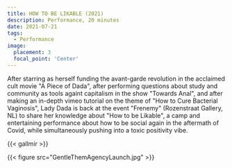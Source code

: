 ```yaml
---
title: HOW TO BE LIKABLE (2021)
description: Performance, 20 minutes
date: 2021-07-21
tags:
  - Performance
image:
  placement: 3
  focal_point: 'Center'
---
```


After starring as herself funding the avant-garde revolution in the acclaimed cult movie "A Piece of Dada", after performing questions about study and community as tools againt capitalism in the show "Towards Anal", and after making an in-depth vimeo tutorial on the theme of "How to Cure Bacterial Vaginosis", Lady Dada is back at the event "Frenemy" (Rozenstraat Gallery, NL) to share her knowledge about "How to be Likable", a camp and entertaining performance about how to be social again in the aftermath of Covid, while simultaneously pushing into a toxic positivity vibe.

{{< gallmir >}}

{{< figure src="GentleThemAgencyLaunch.jpg" >}}


<!--more-->

